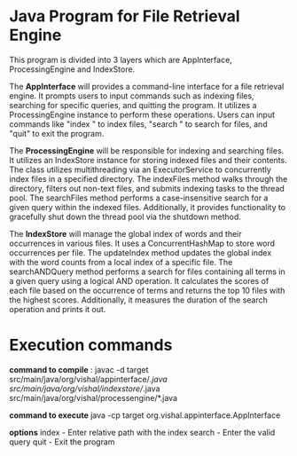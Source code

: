 # Java Program for File Retrieval Engine 

This program is divided into 3 layers which are AppInterface, ProcessingEngine and IndexStore. 

The **AppInterface**  will provides a command-line interface for a file retrieval engine. It prompts users to input commands such as indexing files, searching for specific queries, and quitting the program. It utilizes a ProcessingEngine instance to perform these operations. Users can input commands like "index <path>" to index files, "search <query>" to search for files, and "quit" to exit the program.

The **ProcessingEngine** will be responsible for indexing and searching files. It utilizes an IndexStore instance for storing indexed files and their contents. The class utilizes multithreading via an ExecutorService to concurrently index files in a specified directory. The indexFiles method walks through the directory, filters out non-text files, and submits indexing tasks to the thread pool. The searchFiles method performs a case-insensitive search for a given query within the indexed files. Additionally, it provides functionality to gracefully shut down the thread pool via the shutdown method.

The **IndexStore** will manage the global index of words and their occurrences in various files. It uses a ConcurrentHashMap to store word occurrences per file. The updateIndex method updates the global index with the word counts from a local index of a specific file. The searchANDQuery method performs a search for files containing all terms in a given query using a logical AND operation. It calculates the scores of each file based on the occurrence of terms and returns the top 10 files with the highest scores. Additionally, it measures the duration of the search operation and prints it out.


# Execution commands


**command to compile** : javac -d target src/main/java/org/vishal/appinterface/*.java src/main/java/org/vishal/indexstore/*.java src/main/java/org/vishal/processengine/*.java

**command to execute**
java -cp target org.vishal.appinterface.AppInterface

**options**
index <path>  - Enter relative path with the index
search <query> - Enter the valid query
quit  - Exit the program
